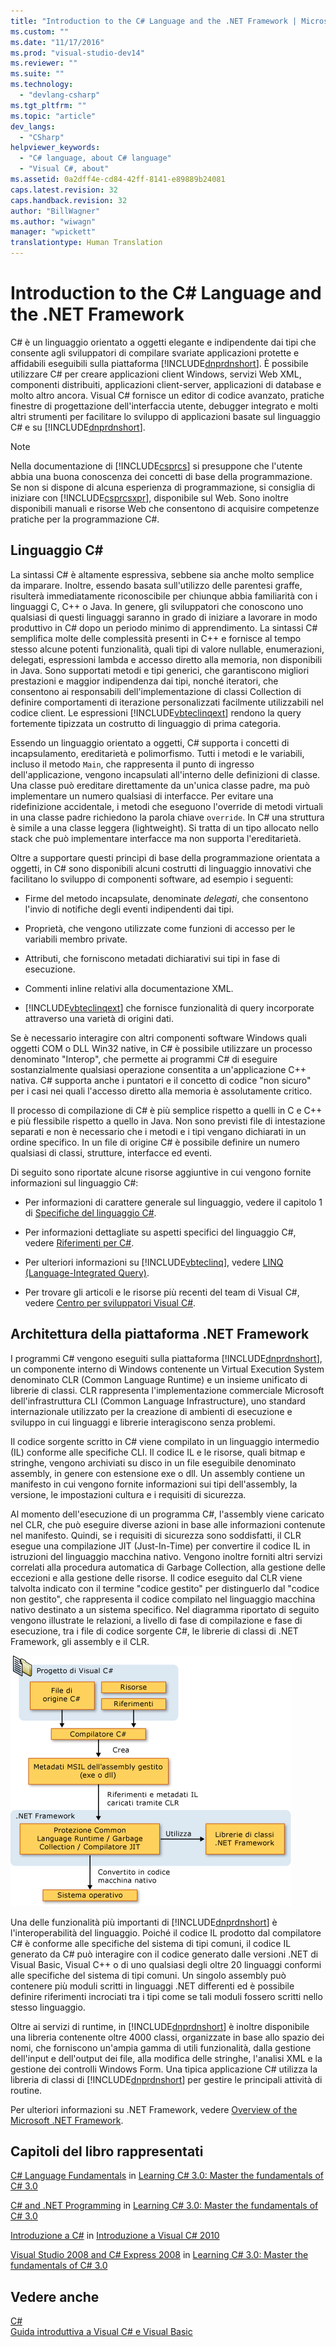 ```yaml
---
title: "Introduction to the C# Language and the .NET Framework | Microsoft Docs"
ms.custom: ""
ms.date: "11/17/2016"
ms.prod: "visual-studio-dev14"
ms.reviewer: ""
ms.suite: ""
ms.technology: 
  - "devlang-csharp"
ms.tgt_pltfrm: ""
ms.topic: "article"
dev_langs: 
  - "CSharp"
helpviewer_keywords: 
  - "C# language, about C# language"
  - "Visual C#, about"
ms.assetid: 0a2dff4e-cd84-42ff-8141-e89889b24081
caps.latest.revision: 32
caps.handback.revision: 32
author: "BillWagner"
ms.author: "wiwagn"
manager: "wpickett"
translationtype: Human Translation
---
```

# Introduction to the C# Language and the .NET Framework
C\# è un linguaggio orientato a oggetti elegante e indipendente dai tipi che consente agli sviluppatori di compilare svariate applicazioni protette e affidabili eseguibili sulla piattaforma [!INCLUDE[dnprdnshort](../../csharp/getting-started/includes/dnprdnshort_md.md)].  È possibile utilizzare C\# per creare applicazioni client Windows, servizi Web XML, componenti distribuiti, applicazioni client\-server, applicazioni di database e molto altro ancora.  Visual C\# fornisce un editor di codice avanzato, pratiche finestre di progettazione dell'interfaccia utente, debugger integrato e molti altri strumenti per facilitare lo sviluppo di applicazioni basate sul linguaggio C\# e su [!INCLUDE[dnprdnshort](../../csharp/getting-started/includes/dnprdnshort_md.md)].  
  
> [!NOTE]
>  Nella documentazione di [!INCLUDE[csprcs](../../csharp/includes/csprcs_md.md)] si presuppone che l'utente abbia una buona conoscenza dei concetti di base della programmazione.  Se non si dispone di alcuna esperienza di programmazione, si consiglia di iniziare con [!INCLUDE[csprcsxpr](../../csharp/getting-started/includes/csprcsxpr_md.md)], disponibile sul Web.  Sono inoltre disponibili manuali e risorse Web che consentono di acquisire competenze pratiche per la programmazione C\#.  
  
## Linguaggio C\#  
 La sintassi C\# è altamente espressiva, sebbene sia anche molto semplice da imparare.  Inoltre, essendo basata sull'utilizzo delle parentesi graffe, risulterà immediatamente riconoscibile per chiunque abbia familiarità con i linguaggi C, C\+\+ o Java.  In genere, gli sviluppatori che conoscono uno qualsiasi di questi linguaggi saranno in grado di iniziare a lavorare in modo produttivo in C\# dopo un periodo minimo di apprendimento.  La sintassi C\# semplifica molte delle complessità presenti in C\+\+ e fornisce al tempo stesso alcune potenti funzionalità, quali tipi di valore nullable, enumerazioni, delegati, espressioni lambda e accesso diretto alla memoria, non disponibili in Java.  Sono supportati metodi e tipi generici, che garantiscono migliori prestazioni e maggior indipendenza dai tipi, nonché iteratori, che consentono ai responsabili dell'implementazione di classi Collection di definire comportamenti di iterazione personalizzati facilmente utilizzabili nel codice client.  Le espressioni [!INCLUDE[vbteclinqext](../../csharp/getting-started/includes/vbteclinqext_md.md)] rendono la query fortemente tipizzata un costrutto di linguaggio di prima categoria.  
  
 Essendo un linguaggio orientato a oggetti, C\# supporta i concetti di incapsulamento, ereditarietà e polimorfismo.  Tutti i metodi e le variabili, incluso il metodo `Main`, che rappresenta il punto di ingresso dell'applicazione, vengono incapsulati all'interno delle definizioni di classe.  Una classe può ereditare direttamente da un'unica classe padre, ma può implementare un numero qualsiasi di interfacce.  Per evitare una ridefinizione accidentale, i metodi che eseguono l'override di metodi virtuali in una classe padre richiedono la parola chiave `override`.  In C\# una struttura è simile a una classe leggera \(lightweight\). Si tratta di un tipo allocato nello stack che può implementare interfacce ma non supporta l'ereditarietà.  
  
 Oltre a supportare questi principi di base della programmazione orientata a oggetti, in C\# sono disponibili alcuni costrutti di linguaggio innovativi che facilitano lo sviluppo di componenti software, ad esempio i seguenti:  
  
-   Firme del metodo incapsulate, denominate *delegati*, che consentono l'invio di notifiche degli eventi indipendenti dai tipi.  
  
-   Proprietà, che vengono utilizzate come funzioni di accesso per le variabili membro private.  
  
-   Attributi, che forniscono metadati dichiarativi sui tipi in fase di esecuzione.  
  
-   Commenti inline relativi alla documentazione XML.  
  
-   [!INCLUDE[vbteclinqext](../../csharp/getting-started/includes/vbteclinqext_md.md)] che fornisce funzionalità di query incorporate attraverso una varietà di origini dati.  
  
 Se è necessario interagire con altri componenti software Windows quali oggetti COM o DLL Win32 native, in C\# è possibile utilizzare un processo denominato "Interop", che permette ai programmi C\# di eseguire sostanzialmente qualsiasi operazione consentita a un'applicazione C\+\+ nativa.  C\# supporta anche i puntatori e il concetto di codice "non sicuro" per i casi nei quali l'accesso diretto alla memoria è assolutamente critico.  
  
 Il processo di compilazione di C\# è più semplice rispetto a quelli in C e C\+\+ e più flessibile rispetto a quello in Java.  Non sono previsti file di intestazione separati e non è necessario che i metodi e i tipi vengano dichiarati in un ordine specifico.  In un file di origine C\# è possibile definire un numero qualsiasi di classi, strutture, interfacce ed eventi.  
  
 Di seguito sono riportate alcune risorse aggiuntive in cui vengono fornite informazioni sul linguaggio C\#:  
  
-   Per informazioni di carattere generale sul linguaggio, vedere il capitolo 1 di [Specifiche del linguaggio C\#](../../csharp/language-reference/language-specification.md).  
  
-   Per informazioni dettagliate su aspetti specifici del linguaggio C\#, vedere [Riferimenti per C\#](../../csharp/language-reference/index.md).  
  
-   Per ulteriori informazioni su [!INCLUDE[vbteclinq](../../csharp/includes/vbteclinq_md.md)], vedere [LINQ \(Language\-Integrated Query\)](../Topic/LINQ%20\(Language-Integrated%20Query\).md).  
  
-   Per trovare gli articoli e le risorse più recenti del team di Visual C\#, vedere [Centro per sviluppatori Visual C\#](http://go.microsoft.com/fwlink/?LinkId=47811).  
  
## Architettura della piattaforma .NET Framework  
 I programmi C\# vengono eseguiti sulla piattaforma [!INCLUDE[dnprdnshort](../../csharp/getting-started/includes/dnprdnshort_md.md)], un componente interno di Windows contenente un Virtual Execution System denominato CLR \(Common Language Runtime\) e un insieme unificato di librerie di classi.  CLR rappresenta l'implementazione commerciale Microsoft dell'infrastruttura CLI \(Common Language Infrastructure\), uno standard internazionale utilizzato per la creazione di ambienti di esecuzione e sviluppo in cui linguaggi e librerie interagiscono senza problemi.  
  
 Il codice sorgente scritto in C\# viene compilato in un linguaggio intermedio \(IL\) conforme alle specifiche CLI.  Il codice IL e le risorse, quali bitmap e stringhe, vengono archiviati su disco in un file eseguibile denominato assembly, in genere con estensione exe o dll.  Un assembly contiene un manifesto in cui vengono fornite informazioni sui tipi dell'assembly, la versione, le impostazioni cultura e i requisiti di sicurezza.  
  
 Al momento dell'esecuzione di un programma C\#, l'assembly viene caricato nel CLR, che può eseguire diverse azioni in base alle informazioni contenute nel manifesto.  Quindi, se i requisiti di sicurezza sono soddisfatti, il CLR esegue una compilazione JIT \(Just\-In\-Time\) per convertire il codice IL in istruzioni del linguaggio macchina nativo.  Vengono inoltre forniti altri servizi correlati alla procedura automatica di Garbage Collection, alla gestione delle eccezioni e alla gestione delle risorse.  Il codice eseguito dal CLR viene talvolta indicato con il termine "codice gestito" per distinguerlo dal "codice non gestito", che rappresenta il codice compilato nel linguaggio macchina nativo destinato a un sistema specifico.  Nel diagramma riportato di seguito vengono illustrate le relazioni, a livello di fase di compilazione e fase di esecuzione, tra i file di codice sorgente C\#, le librerie di classi di .NET Framework, gli assembly e il CLR.  
  
 ![Dal codice C&#35; all'esecuzione nel computer](../../csharp/getting-started/media/netarchitecture.png "NETarchitecture")  
  
 Una delle funzionalità più importanti di [!INCLUDE[dnprdnshort](../../csharp/getting-started/includes/dnprdnshort_md.md)] è l'interoperabilità del linguaggio.  Poiché il codice IL prodotto dal compilatore C\# è conforme alle specifiche del sistema di tipi comuni, il codice IL generato da C\# può interagire con il codice generato dalle versioni .NET di Visual Basic, Visual C\+\+ o di uno qualsiasi degli oltre 20 linguaggi conformi alle specifiche del sistema di tipi comuni.  Un singolo assembly può contenere più moduli scritti in linguaggi .NET differenti ed è possibile definire riferimenti incrociati tra i tipi come se tali moduli fossero scritti nello stesso linguaggio.  
  
 Oltre ai servizi di runtime, in [!INCLUDE[dnprdnshort](../../csharp/getting-started/includes/dnprdnshort_md.md)] è inoltre disponibile una libreria contenente oltre 4000 classi, organizzate in base allo spazio dei nomi, che forniscono un'ampia gamma di utili funzionalità, dalla gestione dell'input e dell'output dei file, alla modifica delle stringhe, l'analisi XML e la gestione dei controlli Windows Form.  Una tipica applicazione C\# utilizza la libreria di classi di [!INCLUDE[dnprdnshort](../../csharp/getting-started/includes/dnprdnshort_md.md)] per gestire le principali attività di routine.  
  
 Per ulteriori informazioni su .NET Framework, vedere [Overview of the Microsoft .NET Framework](http://msdn.microsoft.com/it-it/d05daf50-00fe-45c7-8383-06fe41697355).  
  
## Capitoli del libro rappresentati  
 [C\# Language Fundamentals](http://go.microsoft.com/fwlink/?LinkId=195416) in [Learning C\# 3.0: Master the fundamentals of C\# 3.0](http://go.microsoft.com/fwlink/?LinkId=195412)  
  
 [C\# and .NET Programming](http://go.microsoft.com/fwlink/?LinkId=195413) in [Learning C\# 3.0: Master the fundamentals of C\# 3.0](http://go.microsoft.com/fwlink/?LinkId=195412)  
  
 [Introduzione a C\#](http://go.microsoft.com/fwlink/?LinkId=221226) in [Introduzione a Visual C\# 2010](http://go.microsoft.com/fwlink/?LinkId=221214)  
  
 [Visual Studio 2008 and C\# Express 2008](http://go.microsoft.com/fwlink/?LinkId=195414) in [Learning C\# 3.0: Master the fundamentals of C\# 3.0](http://go.microsoft.com/fwlink/?LinkId=195412)  
  
## Vedere anche  
 [C\#](../../csharp/csharp.md)   
 [Guida introduttiva a Visual C\# e Visual Basic](/visual-studio/ide/getting-started-with-visual-csharp-and-visual-basic)